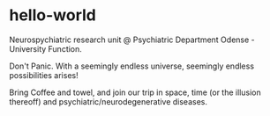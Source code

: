 # hello-world
Neurospychiatric research unit @ Psychiatric Department Odense - University Function.

Don't Panic. With a seemingly endless universe, seemingly endless possibilities arises!

Bring Coffee and towel, and join our trip in space, time (or the illusion thereoff) and psychiatric/neurodegenerative diseases.

